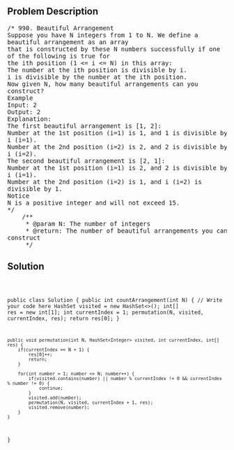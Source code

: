 <!--
<style>
  body { font-family: Arial, sans-serif; }
  .container { max-width: 100%; margin: 0 auto; padding: 10px; }
  .comment-block { max-width: 30%; background-color: #f9f9f9; padding: 10px; border-left: 5px solid #ccc; overflow-wrap: break-word; white-space: pre-wrap; }
  .code-block { background-color: #f4f4f4; padding: 10px; border: 1px solid #ddd; overflow-wrap: break-word; white-space: pre-wrap; }
</style>
-->

<div class='container'>
<h2>Problem Description</h2>
<div class='comment-block'>
<pre>
/* 990. Beautiful Arrangement
Suppose you have N integers from 1 to N. We define a
beautiful arrangement as an array
that is constructed by these N numbers successfully if one
of the following is true for
the ith position (1 <= i <= N) in this array:
The number at the ith position is divisible by i.
i is divisible by the number at the ith position.
Now given N, how many beautiful arrangements can you
construct?
Example
Input: 2
Output: 2
Explanation:
The first beautiful arrangement is [1, 2]:
Number at the 1st position (i=1) is 1, and 1 is divisible by
i (i=1).
Number at the 2nd position (i=2) is 2, and 2 is divisible by
i (i=2).
The second beautiful arrangement is [2, 1]:
Number at the 1st position (i=1) is 2, and 2 is divisible by
i (i=1).
Number at the 2nd position (i=2) is 1, and i (i=2) is
divisible by 1.
Notice
N is a positive integer and will not exceed 15.
*/
    /**
     * @param N: The number of integers
     * @return: The number of beautiful arrangements you can
construct
     */
</pre>
</div>

<h2>Solution</h2>
<div class='code-block'>
<pre><code class='language-java'>

public class Solution {
    public int countArrangement(int N) {
        // Write your code here
        HashSet<Integer> visited = new HashSet<>();
        int[] res = new int[1];
        int currentIndex = 1;
        permutation(N, visited, currentIndex, res);
        return res[0];
    }
    
    
    public void permutation(int N, HashSet<Integer> visited, int currentIndex, int[] res) {
        if(currentIndex == N + 1) {
            res[0]++;
            return;
        }
        
        for(int number = 1; number <= N; number++) {
            if(visited.contains(number) || number % currentIndex != 0 && currentIndex % number != 0) {
                continue;
            }
            visited.add(number);
            permutation(N, visited, currentIndex + 1, res);
            visited.remove(number);
        }
    }
    
}</code></pre>
</div>
</div>
